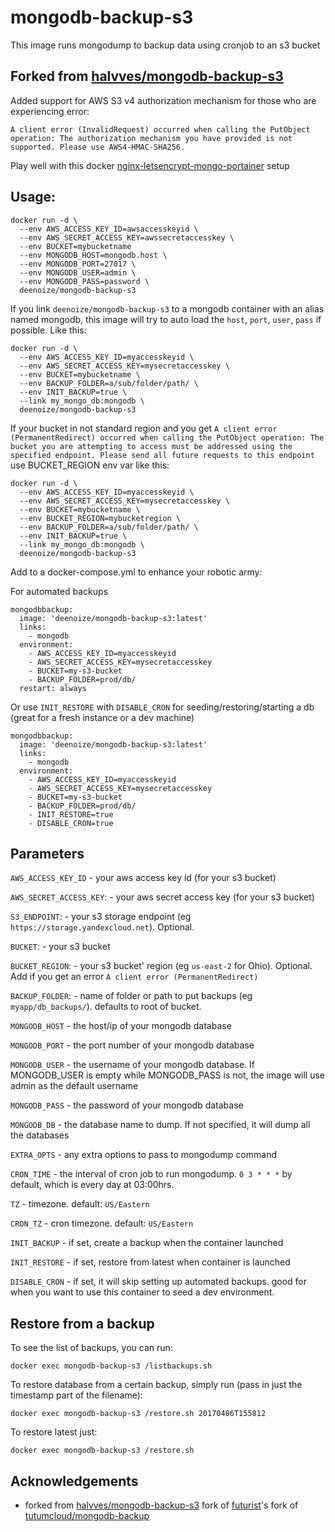 # mongodb-backup-s3

This image runs mongodump to backup data using cronjob to an s3 bucket

## Forked from [halvves/mongodb-backup-s3](https://github.com/halvves/mongodb-backup-s3)

Added support for AWS S3 v4 authorization mechanism for those who are experiencing error:

```
A client error (InvalidRequest) occurred when calling the PutObject operation: The authorization mechanism you have provided is not supported. Please use AWS4-HMAC-SHA256.
```

Play well with this docker [nginx-letsencrypt-mongo-portainer](https://github.com/deenoize/nginx-mongo-docker) setup

## Usage:

```
docker run -d \
  --env AWS_ACCESS_KEY_ID=awsaccesskeyid \
  --env AWS_SECRET_ACCESS_KEY=awssecretaccesskey \
  --env BUCKET=mybucketname
  --env MONGODB_HOST=mongodb.host \
  --env MONGODB_PORT=27017 \
  --env MONGODB_USER=admin \
  --env MONGODB_PASS=password \
  deenoize/mongodb-backup-s3
```

If you link `deenoize/mongodb-backup-s3` to a mongodb container with an alias named mongodb, this image will try to auto load the `host`, `port`, `user`, `pass` if possible. Like this:

```
docker run -d \
  --env AWS_ACCESS_KEY_ID=myaccesskeyid \
  --env AWS_SECRET_ACCESS_KEY=mysecretaccesskey \
  --env BUCKET=mybucketname \
  --env BACKUP_FOLDER=a/sub/folder/path/ \
  --env INIT_BACKUP=true \
  --link my_mongo_db:mongodb \
  deenoize/mongodb-backup-s3
```

If your bucket in not standard region and you get `A client error (PermanentRedirect) occurred when calling the PutObject operation: The bucket you are attempting to access must be addressed using the specified endpoint. Please send all future requests to this endpoint` use BUCKET_REGION env var like this:

```
docker run -d \
  --env AWS_ACCESS_KEY_ID=myaccesskeyid \
  --env AWS_SECRET_ACCESS_KEY=mysecretaccesskey \
  --env BUCKET=mybucketname \
  --env BUCKET_REGION=mybucketregion \
  --env BACKUP_FOLDER=a/sub/folder/path/ \
  --env INIT_BACKUP=true \
  --link my_mongo_db:mongodb \
  deenoize/mongodb-backup-s3
```

Add to a docker-compose.yml to enhance your robotic army:

For automated backups
```
mongodbbackup:
  image: 'deenoize/mongodb-backup-s3:latest'
  links:
    - mongodb
  environment:
    - AWS_ACCESS_KEY_ID=myaccesskeyid
    - AWS_SECRET_ACCESS_KEY=mysecretaccesskey
    - BUCKET=my-s3-bucket
    - BACKUP_FOLDER=prod/db/
  restart: always
```

Or use `INIT_RESTORE` with `DISABLE_CRON` for seeding/restoring/starting a db (great for a fresh instance or a dev machine)
```
mongodbbackup:
  image: 'deenoize/mongodb-backup-s3:latest'
  links:
    - mongodb
  environment:
    - AWS_ACCESS_KEY_ID=myaccesskeyid
    - AWS_SECRET_ACCESS_KEY=mysecretaccesskey
    - BUCKET=my-s3-bucket
    - BACKUP_FOLDER=prod/db/
    - INIT_RESTORE=true
    - DISABLE_CRON=true
```

## Parameters

`AWS_ACCESS_KEY_ID` - your aws access key id (for your s3 bucket)

`AWS_SECRET_ACCESS_KEY`: - your aws secret access key (for your s3 bucket)

`S3_ENDPOINT`: - your s3 storage endpoint (eg `https://storage.yandexcloud.net`). Optional.

`BUCKET`: - your s3 bucket

`BUCKET_REGION`: - your s3 bucket' region (eg `us-east-2` for Ohio). Optional. Add if you get an error `A client error (PermanentRedirect)`

`BACKUP_FOLDER`: - name of folder or path to put backups (eg `myapp/db_backups/`). defaults to root of bucket.

`MONGODB_HOST` - the host/ip of your mongodb database

`MONGODB_PORT` - the port number of your mongodb database

`MONGODB_USER` - the username of your mongodb database. If MONGODB_USER is empty while MONGODB_PASS is not, the image will use admin as the default username

`MONGODB_PASS` - the password of your mongodb database

`MONGODB_DB` - the database name to dump. If not specified, it will dump all the databases

`EXTRA_OPTS` - any extra options to pass to mongodump command

`CRON_TIME` - the interval of cron job to run mongodump. `0 3 * * *` by default, which is every day at 03:00hrs.

`TZ` - timezone. default: `US/Eastern`

`CRON_TZ` - cron timezone. default: `US/Eastern`

`INIT_BACKUP` - if set, create a backup when the container launched

`INIT_RESTORE` - if set, restore from latest when container is launched

`DISABLE_CRON` - if set, it will skip setting up automated backups. good for when you want to use this container to seed a dev environment.

## Restore from a backup

To see the list of backups, you can run:
```
docker exec mongodb-backup-s3 /listbackups.sh
```

To restore database from a certain backup, simply run (pass in just the timestamp part of the filename):

```
docker exec mongodb-backup-s3 /restore.sh 20170406T155812
```

To restore latest just:
```
docker exec mongodb-backup-s3 /restore.sh
```

## Acknowledgements

  * forked from [halvves/mongodb-backup-s3](https://github.com/halvves/mongodb-backup-s3) fork of [futurist](https://github.com/futurist)'s fork of [tutumcloud/mongodb-backup](https://github.com/tutumcloud/mongodb-backup)
